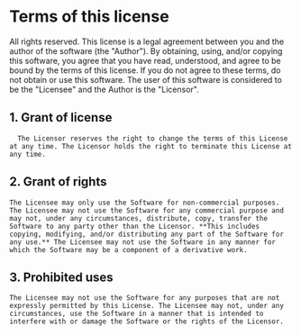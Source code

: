 # Terms of this license

All rights reserved. This license is a legal agreement between you and the author of the software (the "Author"). By obtaining, using, and/or copying this software, you agree that you have read, understood, and agree to be bound by the terms of this license. If you do not agree to these terms, do not obtain or use this software. The user of this software is considered to be the "Licensee" and the Author is the "Licensor".

## 1. Grant of license

      The Licensor reserves the right to change the terms of this License at any time. The Licensor holds the right to terminate this License at any time.

## 2. Grant of rights

    The Licensee may only use the Software for non-commercial purposes. The Licensee may not use the Software for any commercial purpose and may not, under any circumstances, distribute, copy, transfer the Software to any party other than the Licensor. **This includes copying, modifying, and/or distributing any part of the Software for any use.** The Licensee may not use the Software in any manner for which the Software may be a component of a derivative work.

## 3. Prohibited uses

    The Licensee may not use the Software for any purposes that are not expressly permitted by this License. The Licensee may not, under any circumstances, use the Software in a manner that is intended to interfere with or damage the Software or the rights of the Licensor.